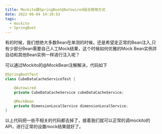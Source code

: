 ```yaml
---
title: Mockito跟SpringBoot@Autowired组合使用方式
date: 2022-06-04 14:10:53
tags:
  - mockito
  - SpringBoot
---
```


有的时候，我们想绝大多数Bean在单测的时候，还是希望走正常的Bean注入,只有少部分Bean需要自己人工Mock结果，这个时候如何优雅的Mock Bean实例并自动和其他Bean实例一样进行注入呢？

可以通过Mockito的@MockBean注解解决，代码如下

```java
@SpringBootTest
class CubeDataCacheServiceTest {

    @Autowired
    private CubeDataCacheService cubeDataCacheService;

    @MockBean
    private DimensionLocalService dimensionLocalService;
}
```

以上代码把一些不相关的代码都去掉了，接着我们就可以正常的调mockito的API，进行正常的设置mock结果就好了。
